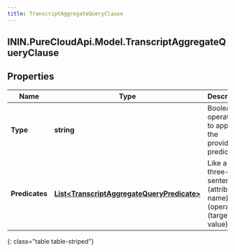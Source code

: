 ```yaml
---
title: TranscriptAggregateQueryClause
---
```

## ININ.PureCloudApi.Model.TranscriptAggregateQueryClause

## Properties

|Name | Type | Description | Notes|
|------------ | ------------- | ------------- | -------------|
| **Type** | **string** | Boolean operation to apply to the provided predicates | |
| **Predicates** | [**List&lt;TranscriptAggregateQueryPredicate&gt;**](TranscriptAggregateQueryPredicate.html) | Like a three-word sentence: (attribute-name) (operator) (target-value). | |
{: class="table table-striped"}



